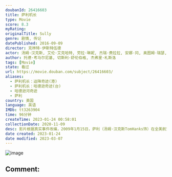 ```yaml
---
doubanId: 26416603
title: 萨利机长
type: Movie
score: 8.3
myRating: 
originalTitle: Sully
genre: 剧情, 传记
datePublished: 2016-09-09
director: 克林特·伊斯特伍德
actor: 汤姆·汉克斯, 艾伦·艾克哈特, 劳拉·琳妮, 杰瑞·费拉拉, 安娜·冈, 奥图姆·瑞瑟, 霍特·麦克卡兰尼, 克里斯·鲍尔, 杰米·谢尔丹, 安·库萨克, 莫莉·哈根, 马克斯·阿德勒, 萨姆·亨廷顿, 韦恩·巴斯楚普, 维勒莉·玛哈菲, 凯蒂·柯丽克, 杰夫·科伯, 莫莉·伯纳德, 库珀·索恩顿, 维布尔·弗利茨杰拉德, 杰弗里·诺灵, 帕奇·德拉奇, 布雷特·赖斯, ·罗杰·米切尔, 罗伯特·普拉尔戈, 迈克尔·拉帕波特, 普鲁瓦·贝迪, 克里斯托弗·柯里, 因德尔·库马尔, 加里·维克斯, 特雷西·齐默, 迈克·奥麦利
author: 托德·考马尔尼基, 切斯利·舒伦伯格, 杰弗里·札斯洛
tags: [Movie]
state: 看过
url: https://movie.douban.com/subject/26416603/
aliases:
  - 萨利机长：迫降奇迹(港)
  - 萨利机长：哈德逊奇迹(台)
  - 哈德逊河奇迹
  - 萨利
country: 美国
language: 英语
IMDb: tt3263904
time: 96分钟
createTime: 2023-01-24 00:58:01
collectionDate: 2020-11-09
desc: 影片根据真实事件改编，2009年1月15日，萨利（汤姆·汉克斯TomHanks饰）在全美航空1549号班担任机长，飞机起飞两分钟后遭到飞鸟攻击，两架发动机全部熄火，萨利决定在哈德逊河上迫降，15...
date created: 2023-01-24
date modified: 2023-03-07
---
```


![image](p2363503306.jpg)

Comment:
---
